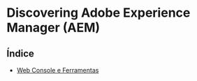 # Discovering Adobe Experience Manager (AEM)

## Índice

-   [Web Console e Ferramentas](web-console-e-ferramentas.md)
